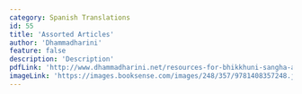 ```yaml
---
category: Spanish Translations
id: 55
title: 'Assorted Articles'
author: 'Dhammadharini'
feature: false
description: 'Description'
pdfLink: 'http://www.dhammadharini.net/resources-for-bhikkhuni-sangha-and-women-in-buddhism/espanol/articulos-de-interes'
imageLink: 'https://images.booksense.com/images/248/357/9781408357248.jpg'
---
```

